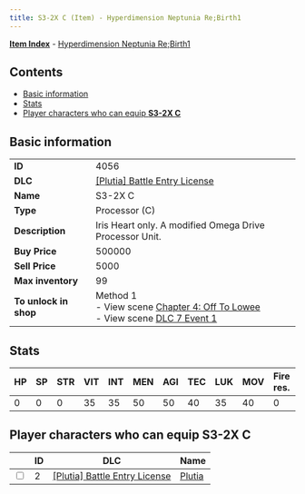 ```yaml
---
title: S3-2X C (Item) - Hyperdimension Neptunia Re;Birth1
---
```


[**Item Index**](/neptunia/rb1/item/index.html) - [Hyperdimension Neptunia Re;Birth1](/neptunia/rb1)

## Contents

- [Basic information](#basic-information)
- [Stats](#stats)
- [Player characters who can equip **S3-2X C**](#player-characters-who-can-equip-s3-2x-c)
## Basic information

|   |   |
| -- | -- |
| **ID** | 4056 |
| **DLC** | [[Plutia] Battle Entry License](/neptunia/rb1/dlc/7-plutia.html) |
| **Name** | S3-2X C |
| **Type** | Processor (C) |
| **Description** | Iris Heart only. A modified Omega Drive Processor Unit. |
| **Buy Price** | 500000 |
| **Sell Price** | 5000 |
| **Max inventory** | 99 |
| **To unlock in shop** | Method 1<br />- View scene [Chapter 4: Off To Lowee](/neptunia/rb1/scene/1-401-chapter-4-off-to-lowee.html)<br />- View scene [DLC 7 Event 1](/neptunia/rb1/scene/7-5010-dlc-7-event-1.html) |


## Stats

| HP | SP | STR | VIT | INT | MEN | AGI | TEC | LUK | MOV | Fire res. | Ice res. | Wind res. | Lightning res. |
| -- | -- | --- | --- | --- | --- | --- | --- | --- | --- | --------- | -------- | --------- | -------------- |
| 0 | 0 | 0 | 35 | 35 | 50 | 50 | 40 | 35 | 40 | 0 | 0 | 0 | 0 |


## Player characters who can equip **S3-2X C**

|    | ID | DLC | Name |
| -- | -- | --- | ---- |
| <input type="checkbox" id="rb1-player-7-2" class="trackbox" /> | 2 | [[Plutia] Battle Entry License](/neptunia/rb1/dlc/7-plutia.html) | [Plutia](/neptunia/rb1/player/7-2-plutia.html) |
